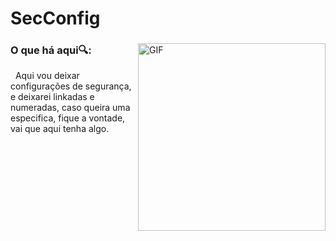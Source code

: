 # SecConfig




<div>
 
<img align="right" alt="GIF" src="https://th.bing.com/th/id/R.e250d7f20cb43950260011a76ed50ce0?rik=Is48FgaidMORkw&riu=http%3a%2f%2fpa1.narvii.com%2f6487%2f3db003b1bf9f9a34775e8a4c11752eaea61b10f3_00.gif&ehk=Sv%2bZ%2b48asUQrq%2ff9qVdTQNdWdNy%2fqVIlSKU5GdrGLZo%3d&risl=&pid=ImgRaw&r=0" width="300px"/>

### O que há aqui🔍:
 &nbsp; Aqui vou deixar configurações de segurança, e deixarei linkadas e numeradas, caso queira uma especifica, fique a vontade, vai que aqui tenha algo.
  
</div>
<br>
